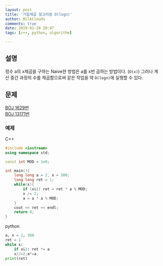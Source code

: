 ```yaml
---
layout: post
title: '거듭제곱 알고리즘 O(logn)'
author: MilkClouds
comments: true
date: 2019-01-20 20:47
tags: [c++, python, algorithm]

---
```


## 설명

정수 a의 x제곱을 구하는 Naive한 방법은 a를 x번 곱하는 방법이다. (`O(x)`)
그러나 계산 중간 과정의 수를 제곱함으로써 같은 작업을 약 `O(logn)`에 실행할 수 있다.


## 문제

[BOJ 1629번](https://www.acmicpc.net/problem/1629)  
[BOJ 13171번](https://www.acmicpc.net/problem/13171)


### 예제  

C++
```c++
#include <iostream>
using namespace std;

const int MOD = 1e9;

int main(){
	long long a = 2, x = 300;
	long long ret = 1;
	while(x){
		if (x&1) ret = ret * a % MOD;
		x /= 2;
		a = a * a % MOD;
	}
	cout << ret << endl;
	return 0;
}
```

python
```python
a, x = 2, 300
ret = 1
while x:
	if x&1: ret *= a
	x//=2;a*=a
print(ret)
```